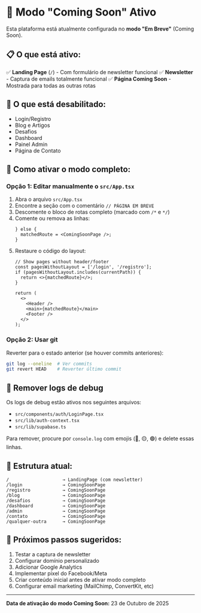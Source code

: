 # 🚀 Modo "Coming Soon" Ativo

Esta plataforma está atualmente configurada no **modo "Em Breve"** (Coming Soon).

## 📋 O que está ativo:

✅ **Landing Page** (`/`) - Com formulário de newsletter funcional
✅ **Newsletter** - Captura de emails totalmente funcional
✅ **Página Coming Soon** - Mostrada para todas as outras rotas

## 🚫 O que está desabilitado:

- Login/Registro
- Blog e Artigos
- Desafios
- Dashboard
- Painel Admin
- Página de Contato

## 🔄 Como ativar o modo completo:

### Opção 1: Editar manualmente o `src/App.tsx`

1. Abra o arquivo `src/App.tsx`
2. Encontre a seção com o comentário `// PÁGINA EM BREVE`
3. Descomente o bloco de rotas completo (marcado com `/*` e `*/`)
4. Comente ou remova as linhas:
   ```tsx
   } else {
     matchedRoute = <ComingSoonPage />;
   }
   ```
5. Restaure o código do layout:
   ```tsx
   // Show pages without header/footer
   const pagesWithoutLayout = ['/login', '/registro'];
   if (pagesWithoutLayout.includes(currentPath)) {
     return <>{matchedRoute}</>;
   }

   return (
     <>
       <Header />
       <main>{matchedRoute}</main>
       <Footer />
     </>
   );
   ```

### Opção 2: Usar git

Reverter para o estado anterior (se houver commits anteriores):
```bash
git log --oneline  # Ver commits
git revert HEAD    # Reverter último commit
```

## 🧹 Remover logs de debug

Os logs de debug estão ativos nos seguintes arquivos:
- `src/components/auth/LoginPage.tsx`
- `src/lib/auth-context.tsx`
- `src/lib/supabase.ts`

Para remover, procure por `console.log` com emojis (🔵, 🟡, 🟢) e delete essas linhas.

## 📝 Estrutura atual:

```
/                    → LandingPage (com newsletter)
/login               → ComingSoonPage
/registro            → ComingSoonPage
/blog                → ComingSoonPage
/desafios            → ComingSoonPage
/dashboard           → ComingSoonPage
/admin               → ComingSoonPage
/contato             → ComingSoonPage
/qualquer-outra      → ComingSoonPage
```

## 🎯 Próximos passos sugeridos:

1. Testar a captura de newsletter
2. Configurar domínio personalizado
3. Adicionar Google Analytics
4. Implementar pixel do Facebook/Meta
5. Criar conteúdo inicial antes de ativar modo completo
6. Configurar email marketing (MailChimp, ConvertKit, etc)

---

**Data de ativação do modo Coming Soon:** 23 de Outubro de 2025
